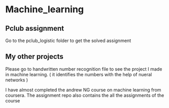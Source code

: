 # Machine_learning
## Pclub assignment  
Go to the pclub_logistic folder to get the solved assignment
## My other projects  
Please go to handwritten number recognition file to see the project I made in machine learning.  ( it identifies the numbers with the help of nueral networks )  

I have almost completed the andrew NG course on machine learning from coursera.
The assignment repo also contains the all the assignments of the course
